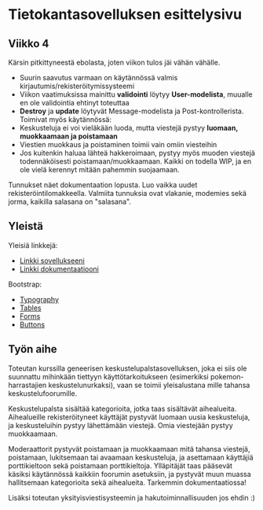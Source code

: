 # Tietokantasovelluksen esittelysivu

## Viikko 4
Kärsin pitkittyneestä ebolasta, joten viikon tulos jäi vähän vähälle.
* Suurin saavutus varmaan on käytännössä valmis kirjautumis/rekisteröitymissysteemi
* Viikon vaatimuksissa mainittu **validointi** löytyy **User-modelista**, muualle en ole validointia ehtinyt toteuttaa
* **Destroy** ja **update** löytyvät Message-modelista ja Post-kontrollerista. Toimivat myös käytännössä:
 * Keskusteluja ei voi vieläkään luoda, mutta viestejä pystyy **luomaan, muokkaamaan ja poistamaan**
 * Viestien muokkaus ja poistaminen toimii vain omiin viesteihin
  * Jos kuitenkin haluaa lähteä hakkeroimaan, pystyy myös muoden viestejä todennäköisesti poistamaan/muokkaamaan. Kaikki on todella WIP, ja en ole vielä kerennyt mitään pahemmin suojaamaan. 

Tunnukset näet dokumentaation lopusta. Luo vaikka uudet rekisteröintilomakkeella. Valmiita tunnuksia ovat vlakanie, modemies sekä jorma, kaikilla salasana on "salasana".

## Yleistä

Yleisiä linkkejä:

* [Linkki sovellukseeni](http://vlakanie.users.cs.helsinki.fi/tsoha/)
* [Linkki dokumentaatiooni](https://github.com/TheDuckFIN/Tsoha-Bootstrap/blob/master/doc/dokumentaatio.pdf)

Bootstrap:

* [Typography](http://getbootstrap.com/css/#type)
* [Tables](http://getbootstrap.com/css/#tables)
* [Forms](http://getbootstrap.com/css/#forms)
* [Buttons](http://getbootstrap.com/css/#buttons)

## Työn aihe

Toteutan kurssilla geneerisen keskustelupalstasovelluksen, joka ei siis ole suunnattu mihinkään tiettyyn käyttötarkoitukseen (esimerkiksi pokemon-harrastajien keskustelunurkaksi), vaan se toimii yleisalustana mille tahansa keskustelufoorumille. 

Keskustelupalsta sisältää kategorioita, jotka taas sisältävät aihealueita. Aihealueille rekisteröityneet käyttäjät pystyvät luomaan uusia keskusteluja, ja keskusteluihin pystyy lähettämään viestejä. Omia viestejään pystyy muokkaamaan.

Moderaattorit pystyvät poistamaan ja muokkaamaan mitä tahansa viestejä, poistamaan, lukitsemaan tai avaamaan keskusteluja, ja asettamaan käyttäjiä porttikieltoon sekä poistamaan porttikieltoja. Ylläpitäjät taas pääsevät käsiksi käytännössä kaikkiin foorumin asetuksiin, ja pystyvät muun muassa hallitsemaan kategorioita sekä aihealueita. Tarkemmin dokumentaatiossa!

Lisäksi toteutan yksityisviestisysteemin ja hakutoiminnallisuuden jos ehdin :)

